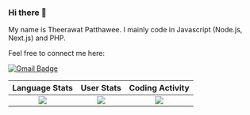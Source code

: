 ### Hi there 👋

My name is Theerawat Patthawee. I mainly code in Javascript (Node.js, Next.js) and PHP.

Feel free to connect me here:

[![Gmail Badge](https://img.shields.io/badge/-theerawat.p18@gmail.com-D14836?style=for-the-badge&logo=Gmail&logoColor=white&link=mailto:nir@galon.io)](mailto:theerawat.p18@gmail.com)

Language Stats             |  User Stats               |  Coding Activity
:-------------------------:|:-------------------------:|:-------------------------:
![](https://github-readme-stats.vercel.app/api/top-langs/?username=ttwrpz&langs_count=10&layout=compact&theme=dark&hide_title=true)  |  ![](https://github-readme-stats.vercel.app/api?username=ttwrpz&count_private=true&show_icons=true&theme=dark&hide_title=true)  |  ![](https://github-readme-stats.vercel.app/api/wakatime?username=_ttwrpz&show_icons=true&theme=dark&hide_title=true)
